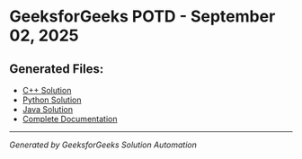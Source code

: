 # GeeksforGeeks POTD - September 02, 2025

## Generated Files:

- [C++ Solution](02_09_2025_gfg.cpp)
- [Python Solution](02_09_2025_gfg.py)
- [Java Solution](02_09_2025_gfg.java)
- [Complete Documentation](02_09_2025_gfg.md)

---
*Generated by GeeksforGeeks Solution Automation*
